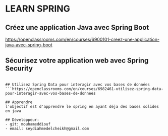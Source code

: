 # LEARN SPRING

## Créez une application Java avec Spring Boot
https://openclassrooms.com/en/courses/6900101-creez-une-application-java-avec-spring-boot

## Sécurisez votre application web avec Spring Security
```https://openclassrooms.com/en/courses/7137776-securisez-votre-application-web-avec-spring-security

## Utilisez Spring Data pour interagir avec vos bases de données
```https://openclassrooms.com/en/courses/6982461-utilisez-spring-data-pour-interagir-avec-vos-bases-de-donnees

## Apprendre
l'objectif est d'apprendre le spring en ayant déja des bases solides en java

## Développeur:
- git: mouhameddiouf
- email: seydiahmedelcheikh@gmail.com